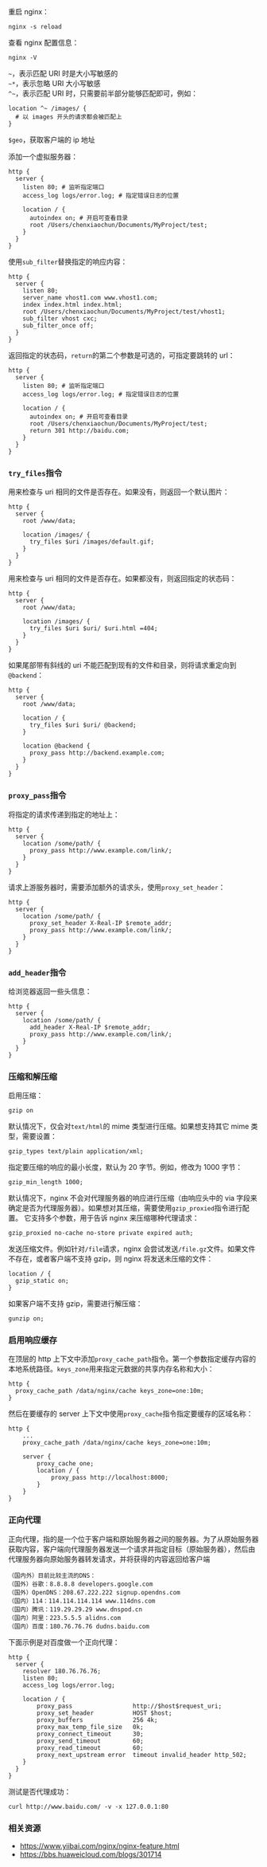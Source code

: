 重启 nginx：

```
nginx -s reload
```

查看 nginx 配置信息：

```
nginx -V
```

`~`，表示匹配 URI 时是大小写敏感的  
`~*`，表示忽略 URI 大小写敏感  
`^~`，表示匹配 URI 时，只需要前半部分能够匹配即可，例如：
```
location ^~ /images/ {
  # 以 images 开头的请求都会被匹配上
}
```

`$geo`，获取客户端的 ip 地址  


添加一个虚拟服务器：

```nginx
http {
  server {
    listen 80; # 监听指定端口
    access_log logs/error.log; # 指定错误日志的位置
    
    location / {
      autoindex on; # 开启可查看目录
      root /Users/chenxiaochun/Documents/MyProject/test;
    }  
  }
}
```

使用`sub_filter`替换指定的响应内容：

```nginx
http {
  server {
    listen 80;
    server_name vhost1.com www.vhost1.com;
    index index.html index.html;
    root /Users/chenxiaochun/Documents/MyProject/test/vhost1;
    sub_filter vhost cxc;
    sub_filter_once off;
  }
}
```

返回指定的状态码，`return`的第二个参数是可选的，可指定要跳转的 url：

```nginx
http {
  server {
    listen 80; # 监听指定端口
    access_log logs/error.log; # 指定错误日志的位置
    
    location / {
      autoindex on; # 开启可查看目录
      root /Users/chenxiaochun/Documents/MyProject/test;
      return 301 http://baidu.com;
    }  
  }
}
```

### `try_files`指令

用来检查与 uri 相同的文件是否存在。如果没有，则返回一个默认图片：

```nginx
http {
  server {
    root /www/data;
    
    location /images/ {
      try_files $uri /images/default.gif;
    }
  }
}
```

用来检查与 uri 相同的文件是否存在。如果都没有，则返回指定的状态码：

```nginx
http {
  server {
    root /www/data;
    
    location /images/ {
      try_files $uri $uri/ $uri.html =404;
    }
  }
}
```

如果尾部带有斜线的 uri 不能匹配到现有的文件和目录，则将请求重定向到`@backend`：

```nginx
http {
  server {
    root /www/data;
    
    location / {
      try_files $uri $uri/ @backend;
    }
    
    location @backend {
      proxy_pass http://backend.example.com;
    }
  }
}
```

### `proxy_pass`指令

将指定的请求传递到指定的地址上：

```nginx
http {
  server {
    location /some/path/ {
      proxy_pass http://www.example.com/link/;
    }
  }
}
```

请求上游服务器时，需要添加额外的请求头，使用`proxy_set_header`：

```nginx
http {
  server {
    location /some/path/ {
      proxy_set_header X-Real-IP $remote_addr;
      proxy_pass http://www.example.com/link/;
    }
  }
}
```

### `add_header`指令

给浏览器返回一些头信息：

```nginx
http {
  server {
    location /some/path/ {
      add_header X-Real-IP $remote_addr;
      proxy_pass http://www.example.com/link/;
    }
  }
}
```

### 压缩和解压缩

启用压缩：

```nginx
gzip on
```

默认情况下，仅会对`text/html`的 mime 类型进行压缩。如果想支持其它 mime 类型，需要设置：

```nginx
gzip_types text/plain application/xml;
```

指定要压缩的响应的最小长度，默认为 20 字节。例如，修改为 1000 字节：

```nginx
gzip_min_length 1000;
```

默认情况下，nginx 不会对代理服务器的响应进行压缩（由响应头中的 via 字段来确定是否为代理服务器）。如果想对其压缩，需要使用`gzip_proxied`指令进行配置。
它支持多个参数，用于告诉 nginx 来压缩哪种代理请求：

```nginx
gzip_proxied no-cache no-store private expired auth;
```

发送压缩文件。例如针对`/file`请求，nginx 会尝试发送`/file.gz`文件。如果文件不存在，或者客户端不支持 gzip，则 nginx 将发送未压缩的文件：

```nginx
location / {
  gzip_static on;
}
```

如果客户端不支持 gzip，需要进行解压缩：

```nginx
gunzip on;
```

### 启用响应缓存

在顶层的 http 上下文中添加`proxy_cache_path`指令。第一个参数指定缓存内容的本地系统路径。`keys_zone`用来指定元数据的共享内存名称和大小：

```nginx
http {
  proxy_cache_path /data/nginx/cache keys_zone=one:10m;
}
```

然后在要缓存的 server 上下文中使用`proxy_cache`指令指定要缓存的区域名称：

```nginx
http {
    ...
    proxy_cache_path /data/nginx/cache keys_zone=one:10m;

    server {
        proxy_cache one;
        location / {
            proxy_pass http://localhost:8000;
        }
    }
}
```

### 正向代理

正向代理，指的是一个位于客户端和原始服务器之间的服务器。为了从原始服务器获取内容，客户端向代理服务器发送一个请求并指定目标（原始服务器），然后由代理服务器向原始服务器转发请求，并将获得的内容返回给客户端

```
（国内外）目前比较主流的DNS：
（国外）谷歌：8.8.8.8 developers.google.com
（国外）OpenDNS：208.67.222.222 signup.opendns.com
（国内）114：114.114.114.114 www.114dns.com
（国内）腾讯：119.29.29.29 www.dnspod.cn
（国内）阿里：223.5.5.5 alidns.com
（国内）百度：180.76.76.76 dudns.baidu.com
```

下面示例是对百度做一个正向代理：

```nginx
http {
  server {
    resolver 180.76.76.76;
    listen 80;
    access_log logs/error.log;

    location / {
        proxy_pass                 http://$host$request_uri;
        proxy_set_header           HOST $host;
        proxy_buffers              256 4k;
        proxy_max_temp_file_size   0k;
        proxy_connect_timeout      30;
        proxy_send_timeout         60;
        proxy_read_timeout         60;
        proxy_next_upstream error  timeout invalid_header http_502;
    }
  }
}
```

测试是否代理成功：

```
curl http://www.baidu.com/ -v -x 127.0.0.1:80
```

### 相关资源

* https://www.yiibai.com/nginx/nginx-feature.html
* https://bbs.huaweicloud.com/blogs/301714
